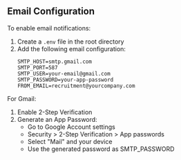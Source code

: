 ## Email Configuration

To enable email notifications:

1. Create a `.env` file in the root directory
2. Add the following email configuration:
   ```
   SMTP_HOST=smtp.gmail.com
   SMTP_PORT=587
   SMTP_USER=your-email@gmail.com
   SMTP_PASSWORD=your-app-password
   FROM_EMAIL=recruitment@yourcompany.com
   ```

For Gmail:
1. Enable 2-Step Verification
2. Generate an App Password:
   - Go to Google Account settings
   - Security > 2-Step Verification > App passwords
   - Select "Mail" and your device
   - Use the generated password as SMTP_PASSWORD 